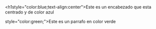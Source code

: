 <!DOCTYPE html>
<html>
<head>
	<title>Mi pagina con estilo</title>
</head>
<body>

<h1style="color:blue;text-align:center">Este es un encabezado que esta centrado y de color azul</h1>

<p>style="color:green;">Este es un parrafo en color verde</p>
</body>
</html>

